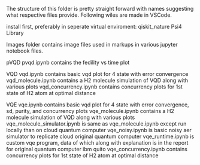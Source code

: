 The structure of this folder is pretty straight forward with names suggesting what respective files provide.
Following wiles are made in VSCode.

install first, preferably in seperate virtual enviroment:
qiskit_nature
Psi4 Library

Images folder contains image files used in markups in various jupyter notebook files.

pVQD
pvqd.ipynb contains the fedility vs time plot

VQD
vqd.ipynb contains basic vqd plot for 4 state with error convergence
vqd_molecule.ipynb contains a H2 molecule simulation of VQD along with various plots
vqd_concurrency.ipynb contains concurrency plots for 1st state of H2 atom at optimal distance

VQE
vqe.ipynb contains basic vqd plot for 4 state with error convergence, sd, purity, and concurrency plots
vqe_molecule.ipynb contains a H2 molecule simulation of VQD along with various plots
vqe_molecule_simulator.ipynb is same as vqe_molecule.ipynb except run locally than on cloud quantum computer
vqe_noisy.ipynb is basic noisy aer simulator to replicate cloud original quantum computer
vqe_runtime.ipynb is custom vqe program, data of which along with explanation is in the report for original quantum computer ibm quito
vqe_concurrency.ipynb contains concurrency plots for 1st state of H2 atom at optimal distance